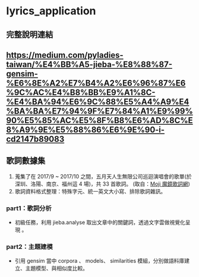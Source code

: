 # lyrics_application
## 完整說明連結
## https://medium.com/pyladies-taiwan/%E4%BB%A5-jieba-%E8%88%87-gensim-%E6%8E%A2%E7%B4%A2%E6%96%87%E6%9C%AC%E4%B8%BB%E9%A1%8C-%E4%BA%94%E6%9C%88%E5%A4%A9%E4%BA%BA%E7%94%9F%E7%84%A1%E9%99%90%E5%85%AC%E5%8F%B8%E6%AD%8C%E8%A9%9E%E5%88%86%E6%9E%90-i-cd2147b89083


## 歌詞數據集

1. 蒐集了在 2017/9 ~ 2017/10 之間，五月天人生無限公司巡迴演唱會的歌單(於深圳、洛陽、南京、福州這 4 場)，共 33 首歌詞。 (取自：[Moji 魔鏡歌詞網](https://mojim.com/))
2. 歌詞資料格式整理：特殊字元、統一英文大小寫、排除歌詞雜訊。

### part1：歌詞分析

- 初級任務，利用 jieba.analyse 取出文章中的關鍵詞，透過文字雲做視覺化呈現 。

### part2：主題建模

- 引用 gensim 當中 corpora 、 models、 similarities 模組，分別做語料庫建立、主題模型、與相似度比較。

